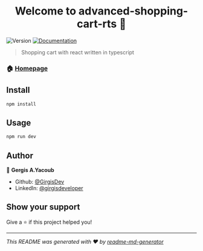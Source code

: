 <h1 align="center">Welcome to advanced-shopping-cart-rts 👋</h1>
<p>
  <img alt="Version" src="https://img.shields.io/badge/version-1.0.0-blue.svg?cacheSeconds=2592000" />
  <a href="https://github.com/GirgisDev/advanced-shopping-cart-rts#readme" target="_blank">
    <img alt="Documentation" src="https://img.shields.io/badge/documentation-yes-brightgreen.svg" />
  </a>
</p>

> Shopping cart with react written in typescript

### 🏠 [Homepage](https://github.com/GirgisDev/advanced-shopping-cart-rts)

## Install

```sh
npm install
```

## Usage

```sh
npm run dev
```

## Author

👤 **Gergis A.Yacoub**

* Github: [@GirgisDev](https://github.com/GirgisDev)
* LinkedIn: [@girgisdeveloper](https://linkedin.com/in/girgisdeveloper)

## Show your support

Give a ⭐️ if this project helped you!

***
_This README was generated with ❤️ by [readme-md-generator](https://github.com/kefranabg/readme-md-generator)_